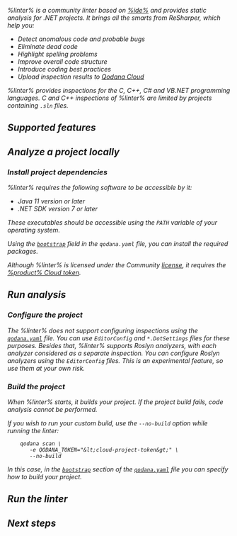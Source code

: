 [//]: # (title: Qodana Community for .NET)

<!-- What technologies does this linter support ?? -->

<var name="linter" value="Qodana Community for .NET"/>
<var name="ide" value="ReSharper"/>
<var name="docker-image" value="jetbrains/qodana-cdnet:2023.3-eap"/>
<var name="config-file" value="qodana-cdnet-docker-readme.xml"/>

%linter% is a community linter based on [%ide%](https://www.jetbrains.com/rider/) and provides static analysis for .NET projects.
It brings all the smarts from ReSharper, which help you:

* Detect anomalous code and probable bugs
* Eliminate dead code
* Highlight spelling problems
* Improve overall code structure
* Introduce coding best practices
* Upload inspection results to [Qodana Cloud](cloud-about.xml)

%linter% provides inspections for the C, C++, C# and VB.NET programming languages.
C and C++ inspections of %linter% are limited by projects containing `.sln` files. 

## Supported features

<include src="lib_qd.xml" include-id="linters-supported-features" use-filter="empty,cdnet"/>

## Analyze a project locally

### Install project dependencies

%linter% requires the following software to be accessible by it: 

* Java 11 version or later
* .NET SDK version 7 or later

These executables should be accessible using the `PATH` variable of your operating system. 

Using the [`bootstrap`](before-running-qodana.md) field in the `qodana.yaml` file, you can install the required packages. 

Although %linter% is licensed under the Community [license](pricing.md), it requires the 
[%product% Cloud token](cloud-onboarding.md). 

## Run analysis

<!-- This needs to be reviewed -->
<!-- Does this linter support default profiles?-->
<!-- The relative path to solutions needs to be explained in details -->

### Configure the project

<include src="lib_qd.xml" include-id="docker-dotnet-specific-solution-project" use-filter="empty"/>

The %linter% does not support configuring inspections using the [`qodana.yaml`](qodana-yaml.md) file.
You can use `EditorConfig` and `*.DotSettings` files for these purposes. Besides that, %linter% supports Roslyn analyzers, 
with each analyzer considered as a separate inspection. You can configure Roslyn analyzers using the `EditorConfig` 
files. This is an experimental feature, so use them at your own risk.

### Build the project

When %linter% starts, it builds your project. If the project build fails, code analysis cannot be performed.

If you wish to run your custom build, use the `--no-build` option while running the linter: 

<!-- Where to place the --no-build option: qodana.yaml or CLI? -->
<!-- The no-build option needs to be added in the documentation -->

```shell
    qodana scan \
       -e QODANA_TOKEN="&lt;cloud-project-token&gt;" \
       --no-build
```

In this case, in the [`bootstrap`](before-running-qodana.md) section of the [`qodana.yaml`](qodana-yaml.md) file you can specify how to build 
your project.

## Run the linter

<p><include src="lib_qd.xml" include-id="qodana-cli-quickstart" use-filter="non-gs,other,empty,non-php"/></p>


## Next steps

<include src="lib_qd.xml" include-id="linter-next-steps-footer" use-filter="empty"/>